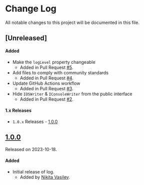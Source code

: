 # Change Log
All notable changes to this project will be documented in this file.

## [Unreleased]
#### Added
- Make the `logLevel` property changeable
   - Added in Pull Request [#5](https://github.com/space-code/log/pull/5).
- Add files to comply with community standards
   - Added in Pull Request [#4](https://github.com/space-code/log/pull/4).
- Update GitHub Actions workflow
  - Added in Pull Request [#3](https://github.com/space-code/log/pull/3).
- Hide `IOSWriter` & `IConsoleWriter` from the public interface
  - Added in Pull Request [#2](https://github.com/space-code/log/pull/2).

#### 1.x Releases
- `1.0.x` Releases - [1.0.0](#100)

## [1.0.0](https://github.com/space-code/log/releases/tag/1.0.0)
Released on 2023-10-18.

#### Added
- Initial release of log.
  - Added by [Nikita Vasilev](https://github.com/nik3212).
